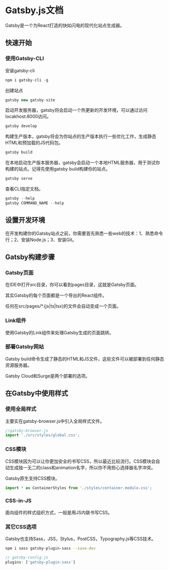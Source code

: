 # Gatsby.js文档

Gatsby是一个为React打造的快如闪电的现代化站点生成器。

## 快速开始

### 使用Gatsby-CLI

安装gatsby-cli

```js
npm i gatsby-cli -g
```

创建站点

```js
gatsby new gatsby-site
```

启动开发服务器，gatsby将会启动一个热更新的开发环境，可以通过访问locakhost:8000访问。

```js
gatsby develop
```

构建生产版本，gatsby将会为你站点的生产版本执行一些优化工作，生成静态HTML和预加载的JS代码包。

```js
gatsby build
```

在本地启动生产版本服务器，gatsby会启动一个本地HTML服务器，用于测试你构建的站点。记得先使用gatsby build构建你的站点。

```js
gatsby serve
```

查看CLI指定文档。

```js
gatsby --help
gatsby COMMAND_NAME --help
```

## 设置开发环境

在开发构建你的Gatsby站点之前，你需要首先熟悉一些web的技术：1、熟悉命令行；2、安装Node.js；3、安装Git。

## Gatsby构建步骤

### Gatsby页面

在IDE中打开src目录，你可以看到pages目录，这就是Gatsby页面。

其实Gatsby的每个页面都是一个导出的React组件。

任何在src/pages/*.(js|ts|tsx)的文件会自动变成一个页面。

### Link组件

使用Gatsby的Link组件来处理Gatsby生成的页面跳转。

### 部署Gatsby网站

Gatsby build命令生成了静态的HTML和JS文件，这些文件可以被部署到任何静态资源服务器。

Gatsby Cloud和Surge是两个部署的选项。

## 在Gatsby中使用样式

### 使用全局样式

主要实在gatsby-browser.js中引入全局样式文件。

```js
//gatsby-browser.js
import './src/styles/global.css';
```

### CSS模块

CSS模块因为可以让你更加安全的书写CSS，所以最近比较流行。CSS模块会自动生成独一无二的class和animation名字，所以你不用担心选择器名字冲突。

Gatsby原生支持CSS模块。

```js
import * as ContainerStyles from './styles/container.module.css';
```

### CSS-in-JS

面向组件的样式组织方式，一般是用JS内联书写CSS。

### 其它CSS选项

Gatsby也支持Sass，JSS，Stylus，PostCSS，Typography.js等CSS技术。

```bash
npm i sass gatsby-plugin-sass --save-dev
```

```js
// gatsby-config.js
plugins: ['gatsby-plugin-sass']
```

